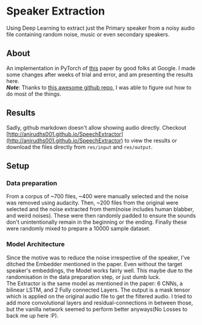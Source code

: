 
# Speaker Extraction
Using Deep Learning to extract just the Primary speaker from a noisy audio file containing random noise, music or even secondary speakers.  
## About
An implementation in PyTorch of [this](https://arxiv.org/abs/1810.04826) paper by good folks at
Google. I made some changes after weeks of trial and error, and am presenting
the results here.    
***Note***: Thanks to [this awesome github repo](https://github.com/mindslab-ai/voicefilter),
I was able to figure out how to do most of the things.  

## Results
Sadly, github markdown doesn't allow showing audio directly. Checkout [http://anirudhs001.github.io/SpeechExtractor](http://anirudhs001.github.io/SpeechExtractor) to view the results or
download the files directly from `res/input` and `res/output`. 

## Setup
### Data preparation  
From a corpus of ~700 files, ~400 were manually selected and the noise was removed using audacity. Then, ~200
files from the original were selected and the noise extracted from them(noise includes human blabber, and weird
noises). These were then randomly padded to ensure the sounds don't unintentionally remain in 
the beginning or the ending. Finally these were randomly mixed to prepare a 10000 sample dataset.

### Model Architecture
Since the motive was to reduce the noise irrespective of the speaker, I've ditched the Embedder mentioned in
the paper. Even without the target speaker's embeddings, the Model works fairly well. This maybe due to the
randomisation in the data preparation step, or just dumb luck.  
The Extractor is the same model as mentioned in the paper: 6 CNNs, a bilinear LSTM, and 2 Fully connected Layers.
The output is a mask tensor which is applied on the original audio file to get the filtered audio. I tried to add
more convolutional layers and residual-connections in between those, but the vanilla network seemed to perform
better anyways(No Losses to back me up here :P).

